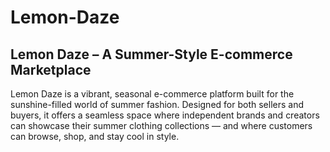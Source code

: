 # Lemon-Daze
## Lemon Daze – A Summer-Style E-commerce Marketplace
Lemon Daze is a vibrant, seasonal e-commerce platform built for the sunshine-filled world of summer fashion. Designed for both sellers and buyers, it offers a seamless space where independent brands and creators can showcase their summer clothing collections — and where customers can browse, shop, and stay cool in style.
